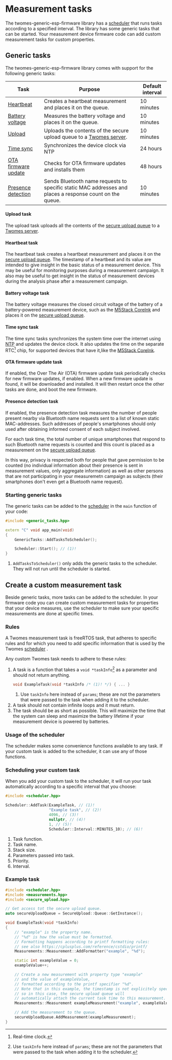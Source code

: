 # Measurement tasks

The twomes-generic-esp-firmware library has a [scheduler](./scheduling.md) that runs tasks according to a specified interval. The library has some generic tasks that can be started. Your measurement device firmware code can add custom measurement tasks for custom properties.

## Generic tasks

The twomes-generic-esp-firmware library comes with support for the following generic tasks:

| Task                                          | Purpose                                                                        | Default interval |
|-----------------------------------------------|--------------------------------------------------------------------------------|------------------|
| [Heartbeat](#heartbeat-task)             | Creates a heartbeat measurement and places it on the queue.                      | 10 minutes       |
| [Battery voltage](#battery-voltage-task) | Measures the battery voltage and places it on the queue. | 10 minutes       |
| [Upload](#upload-task)                   | Uploads the contents of the secure upload queue to a [Twomes server](https://github.com/energietransitie/twomes-backoffice-configuration).             | 10 minutes       |
| [Time sync](#time-sync-task)             | Synchronizes the device clock via NTP                           | 24 hours         |
| [OTA firmware update](#ota-firmware-update-task) | Checks for OTA firmware updates and installs them          | 48 hours         |
| [Presence detection](#presence-detection-task) | Sends Bluetooth name requests to specific static MAC addresses and places a response count on the queue. | 10 minutes |

#### Upload task

The upload task uploads all the contents of the [secure upload queue](./measuring.md#adding-a-measurement-to-the-upload-queue) to a [Twomes server](https://github.com/energietransitie/twomes-backoffice-configuration).

#### Heartbeat task

The heartbeat task creates a heartbeat measurement and places it on the [secure upload queue](./measuring.md#adding-a-measurement-to-the-upload-queue). The timestamp of a heartbeat and its value are intended to give insight in the basic status of a measurement device. This may be useful for monitoring purposes during a measurement campaign. It also may be useful to get insight in the status of measurement devices during the analysis phase after a measurement campaign.

#### Battery voltage task

The battery voltage measures the closed circuit voltage of the battery of a battery-powered measurement device, such as the [M5Stack CoreInk](https://github.com/m5stack/M5-CoreInk) and places it on the [secure upload queue](./measuring.md#adding-a-measurement-to-the-upload-queue).

#### Time sync task

The time sync tasks synchronizes the system time over the internet using [NTP](https://en.wikipedia.org/wiki/Network_Time_Protocol) and updates the device clock. It also updates the time on the separate RTC[^rtc] chip, for supported devices that have it,like the [M5Stack CoreInk](https://github.com/m5stack/M5-CoreInk).

[^rtc]: Real-time clock.

#### OTA firmware update task

If enabled, the Over The Air (OTA) firmware update task periodically checks for new firmware updates, if enabled. When a new firmware update is found, it will be downloaded and installed. It will then restart once the other tasks are done, and boot the new firmware.

#### Presence detection task

If enabled, the presence detection task measures the number of people present nearby via Bluetooth name requests sent to a list of known static MAC-addresses. Such addresses of people's smartphones should only used after obtaining informed consent of each subject involved. 

For each task time, the total number of unique smartphones that respond to such Bluetooth name requests is counted and this count is placed as a measurement on the [secure upload queue](./measuring.md#adding-a-measurement-to-the-upload-queue). 

In this way, privacy is respected both for people that gave permission to be counted (no individual information about their presence is sent in measurement values, only aggregate information) as well as other persons that are not participating in your measuremetn campaign as subjects (their smartphones don't even get a Bluetooth name request).

### Starting generic tasks

The generic tasks can be added to the [scheduler](./scheduling.md)  in the `main` function of your code:

```cpp title="Starting generic tasks"
#include <generic_tasks.hpp>

extern "C" void app_main(void)
{
	GenericTasks::AddTasksToScheduler();

	Scheduler::Start(); // (1)!
}
```

1. `AddTasksToScheduler()` only adds the generic tasks to the scheduler. They will not run until the scheduler is started.

## Create a custom measurement task

Beside generic tasks, more tasks can be added to the scheduler. In your firmware code you can create custom measurement tasks for properties that your device measures, use the scheduler to make sure your specific measurements are done at specific times.

### Rules

A Twomes measurement task is freeRTOS task, that adheres to specific rules and for which you need to add specific information that is used by the Twomes [scheduler](./scheduling.md) .

Any custom Twomes task needs to adhere to these rules:

1. A task is a function that takes a `void *taskInfo`[^taskInfo] as a parameter and should not return anything.
    ```cpp title="The task takes a void pointer and returns nothing"
    void ExampleTask(void *taskInfo /* (1)! */) { ... }
    ```
    1. Use `taskInfo` here instead of `params`; these are not the parameters that were passed to the task when adding it to the scheduler.
    [^taskInfo]: Use `taskInfo` here instead of `params`; these are not the parameters that were passed to the task when adding it to the scheduler.
2. A task should not contain infinite loops and it must return.
3. The task should be as short as possible. This will maximize the time that the system can sleep and maximize the battery lifetime if your measurement device is powered by batteries.

### Usage of the scheduler

The scheduler makes some convenience functions available to any task. If your custom task is added to the scheduler, it can use any of those functions.

### Scheduling your custom task

When you add your custom task to the scheduler, it will run your task automatically according to a specific interval that you choose:

```cpp title="Adding a task to the scheduler"
#include <scheduler.hpp>

Scheduler::AddTask(ExampleTask, // (1)!
	               "Example task", // (2)!
	               4096, // (3)!
	               nullptr, // (4)!
	               1, // (5)!
	               Scheduler::Interval::MINUTES_10); // (6)!
```

1. Task function.
2. Task name.
3. Stack size.
4. Parameters passed into task.
5. Priority.
6. Interval.

### Example task

```cpp title="An example task that increments a counter and adds it to the secure upload queue"
#include <scheduler.hpp>
#include <measurements.hpp>
#include <secure_upload.hpp>

// Get access tot the secure upload queue.
auto secureUploadQueue = SecureUpload::Queue::GetInstance();

void ExampleTask(void *taskInfo)
{
	// "example" is the property name. 
	// "%d" is how the value must be formatted.
	// Formatting happens according to printf formatting rules:
	// see also https://cplusplus.com/reference/cstdio/printf/
	Measurements::Measurement::AddFormatter("example", "%d");

	static int exampleValue = 0;
	exampleValue++;

	// Create a new measurement with property type "example" 
	// and the value of exampleValue,
	// formatted according to the printf specifier "%d".
	// Note that in this example, the timestamp is not explicitely specified
	// so in this case, the secure upload queue will 
	// automatically attach the current task time to this measurement.
	Measurements::Measurement exampleMeasurement("example", exampleValue);

	// Add the measurement to the queue.
	secureUploadQueue.AddMeasurement(exampleMeasurement);
}
```
